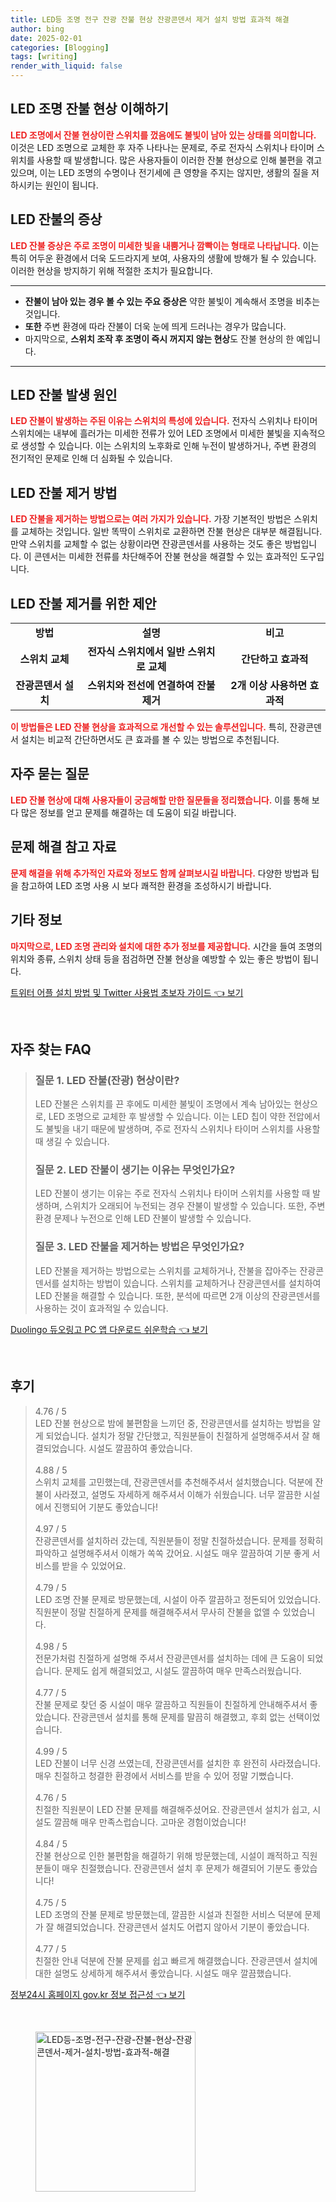 ```yaml
---
title: LED등 조명 전구 잔광 잔불 현상 잔광콘덴서 제거 설치 방법 효과적 해결
author: bing
date: 2025-02-01
categories: [Blogging]
tags: [writing]
render_with_liquid: false
---
```



<h2 id='LED_조명_잔불_현상'>LED 조명 잔불 현상 이해하기</h2>

<p><b><span style="color: #ee2323;">LED 조명에서 잔불 현상이란 스위치를 껐음에도 불빛이 남아 있는 상태를 의미합니다.</span></b> 이것은 LED 조명으로 교체한 후 자주 나타나는 문제로, 주로 전자식 스위치나 타이머 스위치를 사용할 때 발생합니다. 많은 사용자들이 이러한 잔불 현상으로 인해 불편을 겪고 있으며, 이는 LED 조명의 수명이나 전기세에 큰 영향을 주지는 않지만, 생활의 질을 저하시키는 원인이 됩니다.</p>

<h2 id='LED_잔불의_증상'>LED 잔불의 증상</h2>

<p><b><span style="color: #ee2323;">LED 잔불 증상은 주로 조명이 미세한 빛을 내뿜거나 깜빡이는 형태로 나타납니다.</span></b> 이는 특히 어두운 환경에서 더욱 도드라지게 보여, 사용자의 생활에 방해가 될 수 있습니다. 이러한 현상을 방지하기 위해 적절한 조치가 필요합니다.</p>

<hr />

<ul>
    <li><b>잔불이 남아 있는 경우 볼 수 있는 주요 증상은</b> 약한 불빛이 계속해서 조명을 비추는 것입니다.</li>
    <li><b>또한</b> 주변 환경에 따라 잔불이 더욱 눈에 띄게 드러나는 경우가 많습니다.</li>
    <li>마지막으로, <b>스위치 조작 후 조명이 즉시 꺼지지 않는 현상</b>도 잔불 현상의 한 예입니다.</li>
</ul>

<hr />

<h2 id='LED_잔불이_발생하는_이유'>LED 잔불 발생 원인</h2>

<p><b><span style="color: #ee2323;">LED 잔불이 발생하는 주된 이유는 스위치의 특성에 있습니다.</span></b> 전자식 스위치나 타이머 스위치에는 내부에 흘러가는 미세한 전류가 있어 LED 조명에서 미세한 불빛을 지속적으로 생성할 수 있습니다. 이는 스위치의 노후화로 인해 누전이 발생하거나, 주변 환경의 전기적인 문제로 인해 더 심화될 수 있습니다.</p>

<h2 id='LED_잔불_제거_방법'>LED 잔불 제거 방법</h2>

<p><b><span style="color: #ee2323;">LED 잔불을 제거하는 방법으로는 여러 가지가 있습니다.</span></b> 가장 기본적인 방법은 스위치를 교체하는 것입니다. 일반 똑딱이 스위치로 교환하면 잔불 현상은 대부분 해결됩니다. 만약 스위치를 교체할 수 없는 상황이라면 잔광콘덴서를 사용하는 것도 좋은 방법입니다. 이 콘덴서는 미세한 전류를 차단해주어 잔불 현상을 해결할 수 있는 효과적인 도구입니다.</p>

<h2 id='LED_잔불_제거_제안'>LED 잔불 제거를 위한 제안</h2>

<table>
    <tr>
        <td style="text-align: center; height: 17px;"><b>방법</b></td>
        <td style="text-align: center; height: 17px;"><b>설명</b></td>
        <td style="text-align: center; height: 17px;"><b>비고</b></td>
    </tr>
    <tr>
        <td style="text-align: center; height: 17px;"><b>스위치 교체</b></td>
        <td style="text-align: center; height: 17px;"><b>전자식 스위치에서 일반 스위치로 교체</b></td>
        <td style="text-align: center; height: 17px;"><b>간단하고 효과적</b></td>
    </tr>
    <tr>
        <td style="text-align: center; height: 17px;"><b>잔광콘덴서 설치</b></td>
        <td style="text-align: center; height: 17px;"><b>스위치와 전선에 연결하여 잔불 제거</b></td>
        <td style="text-align: center; height: 17px;"><b>2개 이상 사용하면 효과적</b></td>
    </tr>
</table>

<p><b><span style="color: #ee2323;">이 방법들은 LED 잔불 현상을 효과적으로 개선할 수 있는 솔루션입니다.</span></b> 특히, 잔광콘덴서 설치는 비교적 간단하면서도 큰 효과를 볼 수 있는 방법으로 추천됩니다.</p>

<h2 id='자주_묻는_질문'>자주 묻는 질문</h2>

<p><b><span style="color: #ee2323;">LED 잔불 현상에 대해 사용자들이 궁금해할 만한 질문들을 정리했습니다.</span></b> 이를 통해 보다 많은 정보를 얻고 문제를 해결하는 데 도움이 되길 바랍니다.</p>

<h2 id='문제_해결_참고'>문제 해결 참고 자료</h2>

<p><b><span style="color: #ee2323;">문제 해결을 위해 추가적인 자료와 정보도 함께 살펴보시길 바랍니다.</span></b> 다양한 방법과 팁을 참고하여 LED 조명 사용 시 보다 쾌적한 환경을 조성하시기 바랍니다.</p>

<h2 id='기타_정보'>기타 정보</h2>

<p><b><span style="color: #ee2323;">마지막으로, LED 조명 관리와 설치에 대한 추가 정보를 제공합니다.</span></b> 시간을 들여 조명의 위치와 종류, 스위치 상태 등을 점검하면 잔불 현상을 예방할 수 있는 좋은 방법이 됩니다.</p>


<p><a class="click-button" title="트위터 어플 설치 방법 및 Twitter 사용법 초보자 가이드" href="https://purplelist.github.io/posts/%ED%8A%B8%EC%9C%84%ED%84%B0-%EC%96%B4%ED%94%8C-%EC%84%A4%EC%B9%98-%EB%B0%A9%EB%B2%95-%EB%B0%8F-Twitter-%EC%82%AC%EC%9A%A9%EB%B2%95-%EC%B4%88%EB%B3%B4%EC%9E%90-%EA%B0%80%EC%9D%B4%EB%93%9C/" rel="dofollow">트위터 어플 설치 방법 및 Twitter 사용법 초보자 가이드 👈 보기</a></p><br>
<h2 id='자주_찾는_FAQ'>자주 찾는 FAQ</h2>
<div itemscope="" itemtype="https://schema.org/FAQPage"> 
<blockquote> 
<div itemscope="" itemprop="mainEntity" itemtype="https://schema.org/Question"> 
<h3 itemprop="name">질문 1. LED 잔불(잔광) 현상이란?</h3> 
<div itemscope="" itemprop="acceptedAnswer" itemtype="https://schema.org/Answer"> 
<span itemprop="text"> 
<p>LED 잔불은 스위치를 끈 후에도 미세한 불빛이 조명에서 계속 남아있는 현상으로, LED 조명으로 교체한 후 발생할 수 있습니다. 이는 LED 칩이 약한 전압에서도 불빛을 내기 때문에 발생하며, 주로 전자식 스위치나 타이머 스위치를 사용할 때 생길 수 있습니다.</p> 
</span> 
</div> 
</div> 
<div itemscope="" itemprop="mainEntity" itemtype="https://schema.org/Question"> 
<h3 itemprop="name">질문 2. LED 잔불이 생기는 이유는 무엇인가요?</h3> 
<div itemscope="" itemprop="acceptedAnswer" itemtype="https://schema.org/Answer"> 
<span itemprop="text"> 
<p>LED 잔불이 생기는 이유는 주로 전자식 스위치나 타이머 스위치를 사용할 때 발생하며, 스위치가 오래되어 누전되는 경우 잔불이 발생할 수 있습니다. 또한, 주변 환경 문제나 누전으로 인해 LED 잔불이 발생할 수 있습니다.</p> 
</span> 
</div> 
</div> 
<div itemscope="" itemprop="mainEntity" itemtype="https://schema.org/Question"> 
<h3 itemprop="name">질문 3. LED 잔불을 제거하는 방법은 무엇인가요?</h3> 
<div itemscope="" itemprop="acceptedAnswer" itemtype="https://schema.org/Answer"> 
<span itemprop="text"> 
<p>LED 잔불을 제거하는 방법으로는 스위치를 교체하거나, 잔불을 잡아주는 잔광콘덴서를 설치하는 방법이 있습니다. 스위치를 교체하거나 잔광콘덴서를 설치하여 LED 잔불을 해결할 수 있습니다. 또한, 분석에 따르면 2개 이상의 잔광콘덴서를 사용하는 것이 효과적일 수 있습니다.</p> 
</span> 
</div> 
</div> 
</blockquote> 
</div>
<p><a class="click-button" title="Duolingo 듀오링고 PC 앱 다운로드 쉬운학습" href="https://purplelist.github.io/posts/Duolingo-%EB%93%80%EC%98%A4%EB%A7%81%EA%B3%A0-PC-%EC%95%B1-%EB%8B%A4%EC%9A%B4%EB%A1%9C%EB%93%9C-%EC%89%AC%EC%9A%B4%ED%95%99%EC%8A%B5/" rel="dofollow">Duolingo 듀오링고 PC 앱 다운로드 쉬운학습 👈 보기</a></p><br>
<h2 id='후기'>후기</h2>
<div itemscope itemtype="https://schema.org/Product">
  <blockquote>
  <div itemprop="review" itemscope itemtype="https://schema.org/Review">
      <div itemprop="reviewRating" itemscope itemtype="https://schema.org/Rating"> <span itemprop="ratingValue">4.76</span> / <span itemprop="bestRating">5</span> </div>
      <span itemprop="reviewBody">LED 잔불 현상으로 밤에 불편함을 느끼던 중, 잔광콘덴서를 설치하는 방법을 알게 되었습니다. 설치가 정말 간단했고, 직원분들이 친절하게 설명해주셔서 잘 해결되었습니다. 시설도 깔끔하여 좋았습니다.</span>
  </div>
  <br>
  <div itemprop="review" itemscope itemtype="https://schema.org/Review">
      <div itemprop="reviewRating" itemscope itemtype="https://schema.org/Rating"> <span itemprop="ratingValue">4.88</span> / <span itemprop="bestRating">5</span> </div>
      <span itemprop="reviewBody">스위치 교체를 고민했는데, 잔광콘덴서를 추천해주셔서 설치했습니다. 덕분에 잔불이 사라졌고, 설명도 자세하게 해주셔서 이해가 쉬웠습니다. 너무 깔끔한 시설에서 진행되어 기분도 좋았습니다!</span>
  </div>
  <br>
  <div itemprop="review" itemscope itemtype="https://schema.org/Review">
      <div itemprop="reviewRating" itemscope itemtype="https://schema.org/Rating"> <span itemprop="ratingValue">4.97</span> / <span itemprop="bestRating">5</span> </div>
      <span itemprop="reviewBody">잔광콘덴서를 설치하러 갔는데, 직원분들이 정말 친절하셨습니다. 문제를 정확히 파악하고 설명해주셔서 이해가 쏙쏙 갔어요. 시설도 매우 깔끔하여 기분 좋게 서비스를 받을 수 있었어요.</span>
  </div>
  <br>
  <div itemprop="review" itemscope itemtype="https://schema.org/Review">
      <div itemprop="reviewRating" itemscope itemtype="https://schema.org/Rating"> <span itemprop="ratingValue">4.79</span> / <span itemprop="bestRating">5</span> </div>
      <span itemprop="reviewBody">LED 조명 잔불 문제로 방문했는데, 시설이 아주 깔끔하고 정돈되어 있었습니다. 직원분이 정말 친절하게 문제를 해결해주셔서 무사히 잔불을 없앨 수 있었습니다.</span>
  </div>
  <br>
  <div itemprop="review" itemscope itemtype="https://schema.org/Review">
      <div itemprop="reviewRating" itemscope itemtype="https://schema.org/Rating"> <span itemprop="ratingValue">4.98</span> / <span itemprop="bestRating">5</span> </div>
      <span itemprop="reviewBody">전문가처럼 친절하게 설명해 주셔서 잔광콘덴서를 설치하는 데에 큰 도움이 되었습니다. 문제도 쉽게 해결되었고, 시설도 깔끔하여 매우 만족스러웠습니다.</span>
  </div>
  <br>
  <div itemprop="review" itemscope itemtype="https://schema.org/Review">
      <div itemprop="reviewRating" itemscope itemtype="https://schema.org/Rating"> <span itemprop="ratingValue">4.77</span> / <span itemprop="bestRating">5</span> </div>
      <span itemprop="reviewBody">잔불 문제로 찾던 중 시설이 매우 깔끔하고 직원들이 친절하게 안내해주셔서 좋았습니다. 잔광콘덴서 설치를 통해 문제를 말끔히 해결했고, 후회 없는 선택이었습니다.</span>
  </div>
  <br>
  <div itemprop="review" itemscope itemtype="https://schema.org/Review">
      <div itemprop="reviewRating" itemscope itemtype="https://schema.org/Rating"> <span itemprop="ratingValue">4.99</span> / <span itemprop="bestRating">5</span> </div>
      <span itemprop="reviewBody">LED 잔불이 너무 신경 쓰였는데, 잔광콘덴서를 설치한 후 완전히 사라졌습니다. 매우 친절하고 청결한 환경에서 서비스를 받을 수 있어 정말 기뻤습니다.</span>
  </div>
  <br>
  <div itemprop="review" itemscope itemtype="https://schema.org/Review">
      <div itemprop="reviewRating" itemscope itemtype="https://schema.org/Rating"> <span itemprop="ratingValue">4.76</span> / <span itemprop="bestRating">5</span> </div>
      <span itemprop="reviewBody">친절한 직원분이 LED 잔불 문제를 해결해주셨어요. 잔광콘덴서 설치가 쉽고, 시설도 깔끔해 매우 만족스럽습니다. 고마운 경험이었습니다!</span>
  </div>
  <br>
  <div itemprop="review" itemscope itemtype="https://schema.org/Review">
      <div itemprop="reviewRating" itemscope itemtype="https://schema.org/Rating"> <span itemprop="ratingValue">4.84</span> / <span itemprop="bestRating">5</span> </div>
      <span itemprop="reviewBody">잔불 현상으로 인한 불편함을 해결하기 위해 방문했는데, 시설이 쾌적하고 직원분들이 매우 친절했습니다. 잔광콘덴서 설치 후 문제가 해결되어 기분도 좋았습니다!</span>
  </div>
  <br>
  <div itemprop="review" itemscope itemtype="https://schema.org/Review">
      <div itemprop="reviewRating" itemscope itemtype="https://schema.org/Rating"> <span itemprop="ratingValue">4.75</span> / <span itemprop="bestRating">5</span> </div>
      <span itemprop="reviewBody">LED 조명의 잔불 문제로 방문했는데, 깔끔한 시설과 친절한 서비스 덕분에 문제가 잘 해결되었습니다. 잔광콘덴서 설치도 어렵지 않아서 기분이 좋았습니다.</span>
  </div>
  <br>
  <div itemprop="review" itemscope itemtype="https://schema.org/Review">
      <div itemprop="reviewRating" itemscope itemtype="https://schema.org/Rating"> <span itemprop="ratingValue">4.77</span> / <span itemprop="bestRating">5</span> </div>
      <span itemprop="reviewBody">친절한 안내 덕분에 잔불 문제를 쉽고 빠르게 해결했습니다. 잔광콘덴서 설치에 대한 설명도 상세하게 해주셔서 좋았습니다. 시설도 매우 깔끔했습니다.</span>
  </div>
  </blockquote>
</div>
<p><a class="click-button" title="정부24시 홈페이지 gov.kr 정보 접근성" href="https://purplelist.github.io/posts/%EC%A0%95%EB%B6%8024%EC%8B%9C-%ED%99%88%ED%8E%98%EC%9D%B4%EC%A7%80-gov.kr-%EC%A0%95%EB%B3%B4-%EC%A0%91%EA%B7%BC%EC%84%B1/" rel="dofollow">정부24시 홈페이지 gov.kr 정보 접근성 👈 보기</a></p><br>
<figure class="image"><img src="https://purplelist.github.io/assets/img/thumbnail/LED등-조명-전구-잔광-잔불-현상-잔광콘덴서-제거-설치-방법-효과적-해결.webp" alt="LED등-조명-전구-잔광-잔불-현상-잔광콘덴서-제거-설치-방법-효과적-해결" width="256" height="256"></figure>